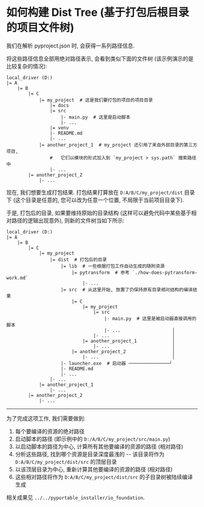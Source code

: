 # 如何构建 Dist Tree (基于打包后根目录的项目文件树)

我们在解析 pyproject.json 时, 会获得一系列路径信息.

将这些路径信息全部用绝对路径表示, 会看到类似下面的文件树 (该示例演示的是比较复杂的情况):

```
local_driver (D:)
|= A
    |= B
        |= C
            |= my_project  # 这是我们要打包的项目的项目目录
                |= docs
                |= src
                    |- main.py  # 这里是启动脚本
                    |- ...
                |= venv
                |- README.md
                |- ...
            |= another_project_1  # my_project 还引用了来自外部目录的第三方项目,
                #   它们以模块的形式加入到 `my_project > sys.path` 搜索路径中
                |- ...
        |= another_project_2
            |- ...
```

现在, 我们想要生成打包结果. 打包结果打算放在 `D:A/B/C/my_project/dist` 目录下 (这个目录是任意的, 您可以改为任意一个位置, 不局限于当前项目目录下).

于是, 打包后的目录, 如果要维持原始的目录结构 (这样可以避免代码中某些基于相对路径的逻辑出现意外), 则新的文件树当如下所示:

```
local_driver (D:)
|= A
    |= B
        |= C
            |= my_project
                |= dist  # 打包后的目录
                    |= lib  # 一些根据打包工作自动生成的随附资源
                        |= pytransform  # 参考 `./how-does-pytransform-work.md`
                            |- ...
                    |= src  # 从这里开始, 放置了仍保持原有目录相对结构的编译结果
                        |= C
                            |= my_project
                                |= src
                                    |- main.py  # 这里是被启动器直接调用的脚本
                                    |- ...                   │
                                |- ...                       │
                            |= another_project_1             │
                                |- ...                       │
                        |= another_project_2                 │
                            |- ...                           │
                    |- launcher.exe  # 启动器 ───────────────┘
                    |- README.md
                    |- ...
                |- ...
            |= another_project_1
                |- ...
        |= another_project_2
            |- ...
```

--------------------------------------------------------------------------------

为了完成这项工作, 我们需要做到:

1. 每个要编译的资源的绝对路径
2. 启动脚本的路径 (即示例中的 `D:/A/B/C/my_project/src/main.py`)
3. 以启动脚本的路径为中心, 计算所有其他要编译的资源的路径 (相对路径)
4. 分析这些路径, 找到哪个资源是目录深度最浅的 -- 该目录将作为 `D:A/B/C/my_project/dist/src` 的顶层目录
5. 以该顶层目录为中心, 重新计算其他要编译的资源的路径 (相对路径)
6. 这些相对路径将作为 `D:A/B/C/my_project/dist/src` 的子目录树被陆续编译生成

相关成果见 `../../pyportable_installer/io_foundation`.
